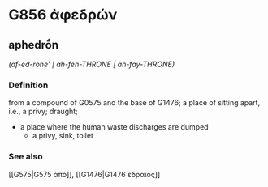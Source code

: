 # G856 ἀφεδρών

## aphedrṓn

_(af-ed-rone' | ah-feh-THRONE | ah-fay-THRONE)_

### Definition

from a compound of G0575 and the base of G1476; a place of sitting apart, i.e., a privy; draught; 

- a place where the human waste discharges are dumped
  - a privy, sink, toilet

### See also

[[G575|G575 ἀπό]], [[G1476|G1476 ἑδραῖος]]
